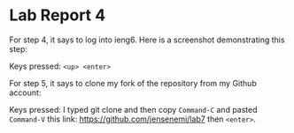 # Lab Report 4

For step 4, it says to log into ieng6. Here is a screenshot demonstrating this step:

Keys pressed: ```<up> <enter>``` 


For step 5, it says to clone my fork of the repository from my Github account:
  
Keys pressed: I typed git clone and then copy ```Command-C``` and pasted ```Command-V``` this link: https://github.com/jensenemi/lab7 then ```<enter>```.
